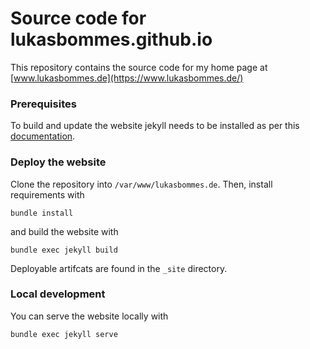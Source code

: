# Source code for lukasbommes.github.io

This repository contains the source code for my home page at [www.lukasbommes.de](https://www.lukasbommes.de/)

### Prerequisites

To build and update the website jekyll needs to be installed as per this [documentation](https://jekyllrb.com/docs/installation/).

### Deploy the website

Clone the repository into `/var/www/lukasbommes.de`. Then, install requirements with
```
bundle install
```
and build the website with
```
bundle exec jekyll build
```
Deployable artifcats are found in the `_site` directory.

### Local development

You can serve the website locally with
```
bundle exec jekyll serve
```
